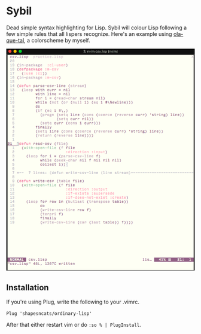 # Sybil

Dead simple syntax highlighting for Lisp. Sybil will colour Lisp following a few simple rules that all lispers recognize. Here's an example using [ola-que-tal](https://github.com/shapesncats/ola-que-tal), a colorscheme by myself.

![Sybil code example](/images/sybil.png)

## Installation

If you're using Plug, write the following to your .vimrc.

```
Plug 'shapesncats/ordinary-lisp'
```

After that either restart vim or do `:so % | PlugInstall`.
